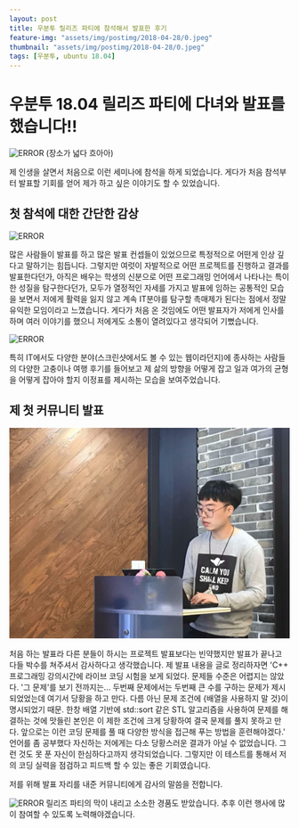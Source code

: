 ```yaml
---
layout: post
title: 우분투 릴리즈 파티에 참석해서 발표한 후기
feature-img: "assets/img/postimg/2018-04-28/0.jpeg"
thumbnail: "assets/img/postimg/2018-04-28/0.jpeg"
tags: [우분투, ubuntu 18.04]
---
```


우분투 18.04 릴리즈 파티에 다녀와 발표를 했습니다!!
===============================================

![ERROR](https://github.com/herdson/herdson.github.io/blob/master/assets/img/postimg/2018-04-28/1.jpg?raw=true)
(장소가 넓다 흐아아)

제 인생을 살면서 처음으로 이런 세미나에 참석을 하게 되었습니다. 게다가 처음 참석부터 발표할 기회를 얻어 제가 하고 싶은 이야기도 할 수 있었습니다.

첫 참석에 대한 간단한 감상
------------------------

![ERROR](https://github.com/herdson/herdson.github.io/blob/master/assets/img/postimg/2018-04-28/2.jpg?raw=true)

많은 사람들이 발표를 하고 많은 발표 컨셉들이 있었으므로 특정적으로 어떤게 인상 깊다고 말하기는 힘듭니다.
그렇지만 여럿이 자발적으로 어떤 프로젝트를 진행하고 결과를 발표한다던가, 아직은 배우는 학생의 신분으로 어떤 프로그래밍 언어에서 나타나는 특이한 성질을 탐구한다던가, 모두가 열정적인 자세를 가지고 발표에 임하는 공통적인 모습을 보면서 저에게 활력을 잃지 않고 계속 IT분야를 탐구할 촉매제가 된다는 점에서 정말 유익한 모임이라고 느꼈습니다.
게다가 처음 온 것임에도 어떤 발표자가 저에게 인사를 하며 여러 이야기를 했으니 저에게도 소통이 열려있다고 생각되어 기뻤습니다.


![ERROR](https://github.com/herdson/herdson.github.io/blob/master/assets/img/postimg/2018-04-28/3.jpg?raw=true)

특히 IT에서도 다양한 분야(스크린샷에서도 볼 수 있는 웹이라던지)에 종사하는 사람들의 다양한 고충이나 여행 후기를 들어보고 제 삶의 방향을 어떻게 잡고 일과 여가의 균형을 어떻게 잡아야 할지 이정표를 제시하는 모습을 보여주었습니다.


제 첫 커뮤니티 발표
------------------

[![Video Label](assets/img/postimg/2018-04-28/4.jpeg)](https://youtu.be/UhHjG4slppA)

처음 하는 발표라 다른 분들이 하시는 프로젝트 발표보다는 빈약했지만 발표가 끝나고 다들 박수를 쳐주셔서 감사하다고 생각했습니다.
제 발표 내용을 글로 정리하자면
'C++ 프로그래밍 강의시간에 라이브 코딩 시험을 보게 되었다. 문제들 수준은 어렵지는 않았다. '그 문제'를 보기 전까지는... 두번째 문제에서는 두번째 큰 수를 구하는 문제가 제시되었었는데 여기서 당황을 하고 만다. 다름 아닌 문제 조건에 {배열을 사용하지 말 것}이 명시되었기 때문. 한창 배열 기반에 std::sort 같은 STL 알고리즘을 사용하여 문제를 해결하는 것에 맛들린 본인은 이 제한 조건에 크게 당황하여 결국 문제를 풀지 못하고 만다. 앞으로는 이런 코딩 문제를 풀 때 다양한 방식을 접근해 푸는 방법을 훈련해야겠다.'
언어를 좀 공부했다 자신하는 저에게는 다소 당황스러운 결과가 아닐 수 없었습니다. 그런 것도 못 푼 자신이 한심하다고까지 생각되었습니다. 그렇지만 이 테스트를 통해서 저의 코딩 실력을 점검하고 피드백 할 수 있는 좋은 기회였습니다.

저를 위해 발표 자리를 내준 커뮤니티에게 감사의 말씀을 전합니다.

![ERROR](https://github.com/herdson/herdson.github.io/blob/master/assets/img/postimg/2018-04-28/5.jpg?raw=true)
릴리즈 파티의 막이 내리고 소소한 경품도 받았습니다. 추후 이런 행사에 많이 참여할 수 있도록 노력해야겠습니다.

